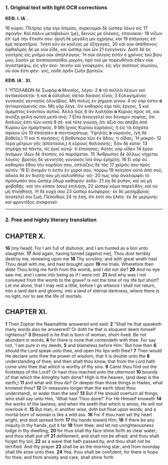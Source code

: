 ### 1. Original text with light OCR corrections

**ΚΕΦ. Ι. ΙΑ΄.**

16 κύφαι. Πλήρης γάρ εἰμι ἀτιμίας, ἀγρεύομαι δὲ ὥσπερ λέων εἰς
17 σφαγήν. Καὶ πάλιν μεταβαλών (με), δεινῶς με ὀλέκεις, ἐπανακαι-
18 νίζων ἐπ᾿ ἐμὲ τὴν ἔτασίν σου· ὀργὴ δὲ μεγάλη μοι ἐχρήσω, καὶ
19 ἐπήγαγες ἐπ᾿ ἐμὲ πειρατήρια. Ἵνατί οὖν ἐκ κοιλίας με ἐξήγαγες,
20 καὶ οὐκ ἀπέθανον; ὀφθαλμὸς δέ με οὐκ εἶδε, καὶ ὥσπερ οὐκ ὢν
21 ἐγεγόνειν. Διατὶ δὲ ἐκ γαστρὸς εἰς μνῆμα οὐκ ἀπηλλάγην; Ἢ
    οὐκ ὀλίγος ἐστὶν ὁ χρόνος τοῦ βίου μου; ἔασόν με ἀναπαύσασθαι
    μικρόν, πρὸ τοῦ με πορευθῆναι ἔθεν οὐκ ἀναστρέψω, εἰς γῆν σκο-
    τεινὴν καὶ γνοφεράν, εἰς γῆν σκότους αἰωνίου, οὗ οὐκ ἔστι φέγ-
    γος, οὐδὲ ὁρᾶν ζωὴν βροτῶν.

**ΚΕΦ. ΙΑ΄. ΧΙ.**

1 ὙΠΟΛΑΒΩΝ δὲ Σωφὰρ **ὁ** Μιναῖος, λέγει·
2 **ὁ** τὰ πολλὰ λέγων καὶ ἀντακούσεται· ἢ καὶ **ὁ** εὔλαλος οἴεται δίκαιος εἶναι;
3 Εὐλογημένος γυναικὸς γεννητὸς ὀλιγόβιος. Μὴ πολὺς ἐν ῥήμασι γίνου·
4 οὐ γάρ ἐστιν **ὁ** ἀντικρινόμενός σοι. Μὴ γὰρ λέγε, ὅτι καθαρός εἰμι τοῖς ἔργοις,
5 καὶ ἄμεμπτος ἐναντίον αὐτοῦ. Ἀλλὰ πῶς
6 ἂν λαλήσαι **ὁ** Κύριος πρὸς σὲ, καὶ ἀνοίξῃ χείλη αὐτοῦ μετὰ σοῦ;
7 Εἶτα ἀναγγελεῖ σοι δύναμιν σοφίας, ὅτι διπλοῦς ἐστι τῶν κατὰ
8 σέ· καὶ τότε γνώσῃ, ὅτι ἀξιά σοι ἀπέβη ἀπὸ Κυρίου ὧν ἡμάρτηκας.
9 Μὴ ἴχνος Κυρίου εὑρήσεις; ἢ εἰς τὰ ἔσχατα ἀφίκου ὧν
10 ἐποίησεν **ὁ** παντοκράτωρ; Ὑψηλὸς **ὁ** οὐρανός, (γῆ δὲ βαθεῖα,)
11 καὶ τί ποιήσεις; ἢ βαθύτερα τῶν ἐν ἅδου, τί οἶδας; Ἢ μακρό-
12 τερα μέτρων γῆς (ἐπίστασαι,) ἢ εὔρους θαλάσσης; Ἐὰν δὲ κατα-
13 στρέψῃ τὰ πάντα, τίς ἐρεῖ αὐτῷ· τί ἐποίησας; Αὐτὸς γὰρ οἶδεν
14 ἔργα ἀνόμων· ἰδὼν δὲ ἄτοπον, οὐ παρόψεται.
15 Ἄνθρωπος δὲ ἄλλως νήχεται λόγοις· βροτὸς δὲ γεννητὸς γυναικὸς ἴσα ὄνῳ ἐρημίτῃ.
16 Εἰ γὰρ σὺ καθαρὰν ἔθου τὴν καρδίαν σου, ὑπτιάζεις δὲ τὰς
17 χεῖράς σου πρὸς αὐτόν.
18 Εἰ ἄνομόν τι ἐστὶν ἐν χερσί σου, πόρρω
19 ποίησον αὐτὸ ἀπὸ σοῦ, ἀδικία δὲ ἐν διαίτῃ σου μὴ αὐλισθήτω· οὕ-
20 τως γὰρ ἀναλάμψει τὸ πρόσωπόν σου ὥσπερ ὕδωρ καθαρόν· ἐκδύ-
21 σῃ δὲ ῥύπον, καὶ οὐ μὴ φοβηθῇς· καὶ τὸν κόπον (σου) ἐπιλήσῃ,
22 ὥσπερ κῦμα παρελθὸν, καὶ οὐ μὴ πτοηθήσῃ. Ἡ δὲ εὐχή σου
23 ὥσπερ ἑωσφόρος· ἐκ δὲ μεσημβρίας ἀνατελεῖ σοι ζωή. Πεποιθὼς
24 τε ἔσῃ, ὅτι ἐστί σοι ἐλπίς· ἐκ δὲ μερίμνης καὶ φροντίδος ἀναφανεῖ-

---

### 2. Free and highly literary translation

## CHAPTER X.

**16** [my head]. For I am full of dishonor, and I am hunted as a lion unto slaughter.
**17** And again, having turned [against me], Thou dost terribly destroy me, renewing upon me
**18** Thy scrutiny; and with great wrath hast Thou dealt with me, and hast brought upon
**19** me trials. Wherefore then didst Thou bring me forth from the womb, and I did not die?
**20** And no eye saw me, and I came into being as if I were not.
**21** And why was I not conveyed from the womb to the grave? Is not the time of my life
    but short? Let me alone, that I may rest a little, before I go whence I shall not return,
    into a land dark and gloomy, into a land of eternal darkness, where there is no light,
    nor to see the life of mortals.

## CHAPTER XI.

**1** Then Zophar the Naamathite answered and said:
**2** "Shall he that speaketh many words also be answered? Or doth he that is eloquent
    deem himself righteous?
**3** Blessed is he that is born of woman, short-lived. Be not abundant in words;
**4** for there is none that contendeth with thee. For say not, 'I am pure in my deeds,
**5** and blameless before Him.' But how then
**6** should the Lord speak unto thee, and open His lips with thee?
**7** Then would He declare unto thee the power of wisdom, that it is double unto the
**8** understanding of thee; and then shalt thou know, that from the Lord hath come unto
    thee that which is worthy of thy sins.
**9** Canst thou find out the footsteps of the Lord? Or hast thou reached unto the uttermost
**10** bounds of that which the Almighty hath done? High is the heaven, (and deep is the earth,)
**11** and what wilt thou do? Or deeper than those things in Hades, what knowest thou?
**12** Or measures longer than the earth (dost thou understand), or wider than the sea?
**13** But if He should overturn all things, who shall say unto Him, 'What hast Thou done?'
    For He Himself knoweth
**14** the works of the lawless; and when He seeth that which is amiss, He will not overlook it.
**15** But man, in another wise, doth but float upon words; and a mortal born of woman
    is like a wild ass.
**16** For if thou hast set thy heart aright, and dost spread forth
**17** thy hands toward Him;
**18** if there be any iniquity in thy hands, put it far
**19** from thee; and let not unrighteousness lodge in thy dwelling;
**20** for thus shall thy face shine forth as clear water; and thou shalt put off
**21** defilement, and shalt not be afraid; and thou shalt forget thy toil,
**22** as a wave that hath passed by, and thou shalt not be terrified. And thy prayer
**23** shall be as the morning star; and from noonday shall life arise unto thee.
**24** Yea, thou shalt be confident, for there is hope for thee; and from anxiety and care, shall shine forth